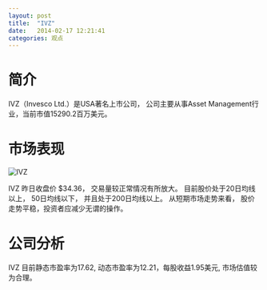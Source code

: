 ```yaml
---
layout: post
title:  "IVZ"
date:   2014-02-17 12:21:41
categories: 观点
---
```


# 简介
IVZ（Invesco Ltd.）是USA著名上市公司，
公司主要从事Asset Management行业，当前市值15290.2百万美元。

# 市场表现

![IVZ](http://finviz.com/chart.ashx?t=IVZ&ty=c&ta=1&p=d&s=l)

IVZ 昨日收盘价 $34.36，
交易量较正常情况有所放大。
目前股价处于20日均线以上，
50日均线以下，
并且处于200日均线以上。
从短期市场走势来看，
股价走势平稳，投资者应减少无谓的操作。

# 公司分析
IVZ 目前静态市盈率为17.62, 动态市盈率为12.21，每股收益1.95美元,
市场估值较为合理。
